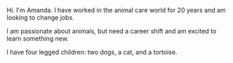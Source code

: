 Hi. I'm Amanda. I have worked in the animal care world for 20 years and am looking to change jobs. 

I am passionate about animals, but need a career shift and am excited to learn something new.

I have four legged children: two dogs, a cat, and a tortoise.
